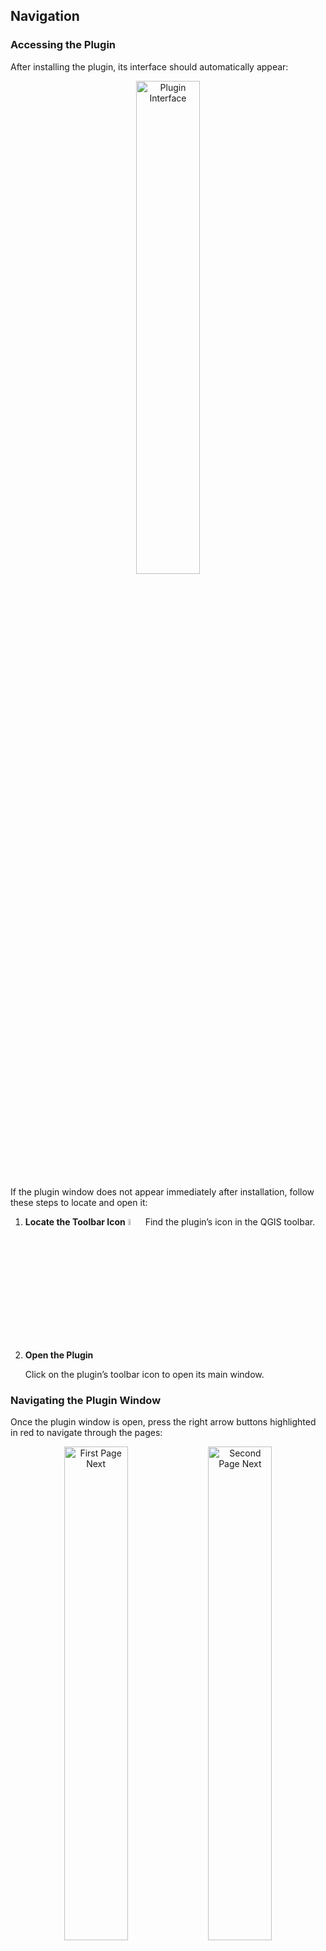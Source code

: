 ## Navigation

### Accessing the Plugin

After installing the plugin, its interface should automatically appear:  
<p align="center">
  <img 
    src="https://raw.githubusercontent.com/worldbank/GEEST/main/docs/images/new%20images/First%20page.jpg" alt="Plugin Interface" style="width:45%;" title="Click to enlarge" onclick="window.open(this.src, '_blank')">
</p>

If the plugin window does not appear immediately after installation, follow these steps to locate and open it:

1. **Locate the Toolbar Icon** <img src="https://github.com/worldbank/GEEST/blob/main/docs/images/new%20images/Tool%20icon.jpg" alt="Toolbar Icon" style="width:5%;">
   Find the plugin’s icon in the QGIS toolbar.

3. **Open the Plugin**
   
   Click on the plugin’s toolbar icon to open its main window.

### Navigating the Plugin Window

Once the plugin window is open, press the right arrow buttons highlighted in red to navigate through the pages:

<p align="center">
  <img src="https://github.com/worldbank/GEEST/blob/main/docs/images/new%20images/First%20page%20next.jpg" alt="First Page Next" width="45%">
  <img src="https://github.com/worldbank/GEEST/blob/main/docs/images/new%20images/Second%20page%20next.jpg" alt="Second Page Next" width="45%">
</p>



```{tableofcontents}
```
